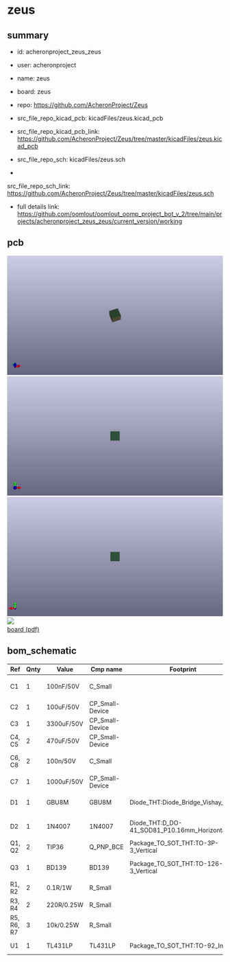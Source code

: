 # zeus
 
## summary 
* id: acheronproject_zeus_zeus
* user: acheronproject
* name: zeus
* board: zeus
* repo: https://github.com/AcheronProject/Zeus
* src_file_repo_kicad_pcb: kicadFiles/zeus.kicad_pcb
* src_file_repo_kicad_pcb_link: https://github.com/AcheronProject/Zeus/tree/master/kicadFiles/zeus.kicad_pcb


* src_file_repo_sch: kicadFiles/zeus.sch
*
 src_file_repo_sch_link: https://github.com/AcheronProject/Zeus/tree/master/kicadFiles/zeus.sch
* full details link: https://github.com/oomlout/oomlout_oomp_project_bot_v_2/tree/main/projects/acheronproject_zeus_zeus/current_version/working  


## pcb  
![](working_3d_600.png) 
![](working_3d_front_600.png)  
![](working_3d_back_600.png)  
![](working_600.png)  
[board (pdf)](working.pdf)  


## bom_schematic
| Ref | Qnty | Value | Cmp name | Footprint | Description | Vendor | DNP | 
| --- | --- | --- | --- | --- | --- | --- | --- | 
| C1 | 1 | 100nF/50V | C_Small |  | Unpolarized capacitor, small symbol |  |  | 
| C2 | 1 | 100uF/50V | CP_Small-Device |  |  |  |  | 
| C3 | 1 | 3300uF/50V | CP_Small-Device |  |  |  |  | 
| C4, C5 | 2 | 470uF/50V | CP_Small-Device |  |  |  |  | 
| C6, C8 | 2 | 100n/50V | C_Small |  | Unpolarized capacitor, small symbol |  |  | 
| C7 | 1 | 1000uF/50V | CP_Small-Device |  |  |  |  | 
| D1 | 1 | GBU8M | GBU8M | Diode_THT:Diode_Bridge_Vishay_GBU | Single-Phase Bridge Rectifier, 700V Vrms, 8.0A If, GBU package |  |  | 
| D2 | 1 | 1N4007 | 1N4007 | Diode_THT:D_DO-41_SOD81_P10.16mm_Horizontal | 1000V 1A General Purpose Rectifier Diode, DO-41 |  |  | 
| Q1, Q2 | 2 | TIP36 | Q_PNP_BCE | Package_TO_SOT_THT:TO-3P-3_Vertical | PNP transistor, base/collector/emitter |  |  | 
| Q3 | 1 | BD139 | BD139 | Package_TO_SOT_THT:TO-126-3_Vertical | 1.5A Ic, 80V Vce, Low Voltage Transistor, TO-126 |  |  | 
| R1, R2 | 2 | 0.1R/1W | R_Small |  | Resistor, small symbol |  |  | 
| R3, R4 | 2 | 220R/0.25W | R_Small |  | Resistor, small symbol |  |  | 
| R5, R6, R7 | 3 | 10k/0.25W | R_Small |  | Resistor, small symbol |  |  | 
| U1 | 1 | TL431LP | TL431LP | Package_TO_SOT_THT:TO-92_Inline | Shunt Regulator, TO-92 |  |  | 



